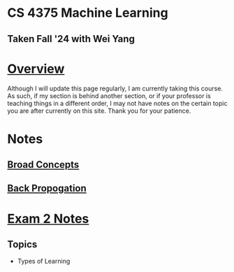 # CS 4375 Machine Learning

## Taken Fall '24 with Wei Yang

# [Overview](./CS%204375%20Overview.md)

Although I will update this page regularly, I am currently taking this course. As such, if my section is behind another section, or if your professor is teaching things in a different order, I may not have notes on the certain topic you are after currently on this site. Thank you for your patience.

# Notes

## [Broad Concepts](./Broad%20Concepts%20-%20ML.md)

## [Back Propogation](./Back%20Propagation.md)

# [Exam 2 Notes](./4375-Exam-2.md)

## Topics

- Types of Learning
